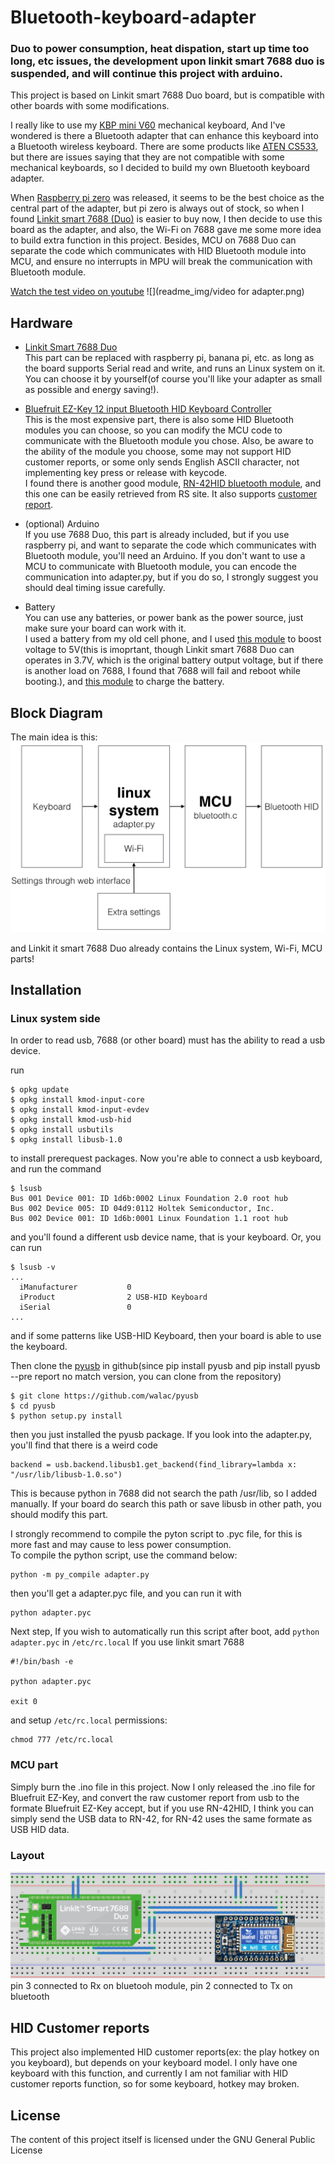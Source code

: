 # Bluetooth-keyboard-adapter

### Duo to power consumption, heat dispation, start up time too long, etc issues, the development upon linkit smart 7688 duo is suspended, and will continue this project with arduino.

This project is based on Linkit smart 7688 Duo board, but is compatible with other boards with some modifications.

I really like to use my [KBP mini V60](https://www.facebook.com/media/set/?set=a.870489189643222.1073741835.316701428355337&type=3) mechanical keyboard, And I've wondered is there a Bluetooth adapter that can enhance this keyboard into a Bluetooth wireless keyboard. There are some products like [ATEN CS533](http://www.aten.com.tw/products/手持式裝置週邊與USB/TapUSB轉Bluetooth鍵盤滑鼠切換器/~CS533.html#.Vujzw8eLTcY), but there are issues saying that they are not compatible with some mechanical keyboards, so I decided to build my own Bluetooth keyboard adapter.

When [Raspberry pi zero](https://www.raspberrypi.org/products/pi-zero/) was released, it seems to be the best choice as the central part of the adapter, but pi zero is always out of stock, so when I found [Linkit smart 7688 (Duo)](http://home.labs.mediatek.com/hello7688/?gclid=Cj0KEQjw5Z63BRCLqqLtpc6dk7gBEiQA0OuhsLLn9KMJ94rh7Wxj8knOw5i-hPy-99o40BoDHnrRvdIaAvp18P8HAQ) is easier to buy now, I then decide to use this board as the adapter, and also, the Wi-Fi on 7688 gave me some more idea to build extra function in this project. Besides, MCU on 7688 Duo can separate the code which communicates with HID Bluetooth module into MCU, and ensure no interrupts in MPU will break the communication with Bluetooth module.

[Watch the test video on youtube](https://www.youtube.com/watch?v=QQ94N7vuD0M)
![](readme_img/video for adapter.png)

## Hardware
* [Linkit Smart 7688 Duo](http://home.labs.mediatek.com/hello7688/?gclid=Cj0KEQjw5Z63BRCLqqLtpc6dk7gBEiQA0OuhsLLn9KMJ94rh7Wxj8knOw5i-hPy-99o40BoDHnrRvdIaAvp18P8HAQ)  
	This part can be replaced with raspberry pi, banana pi, etc. as long as the board supports Serial read and write, and runs an Linux system on it. You can choose it by yourself(of course you'll like your adapter as small as possible and energy saving!).
	
* [Bluefruit EZ-Key 12 input Bluetooth HID Keyboard Controller](https://www.adafruit.com/products/1535)  
	This is the most expensive part, there is also some HID Bluetooth modules you can choose, so you can modify the MCU code to communicate with the Bluetooth module you chose. Also, be aware to the ability of the module you choose, some may not support HID customer reports, or some only sends English ASCII character, not implementing key press or release with keycode.  
	I found there is another good module, [RN-42HID bluetooth module](http://twcn.rs-online.com/web/p/bluetooth-modules/8417484/), and this one can be easily retrieved from RS site. It also supports [customer report](http://cdn.sparkfun.com/datasheets/Wireless/Bluetooth/RN-HID-User-Guide-v1.0r.pdf).

	
* (optional) Arduino  
	If you use 7688 Duo, this part is already included, but if you use raspberry pi, and want to separate the code which communicates with Bluetooth module, you'll need an Arduino. If you don't want to use a MCU to communicate with Bluetooth module, you can encode the communication into adapter.py, but if you do so, I strongly suggest you should deal timing issue carefully.
	
* Battery  
	You can use any batteries, or power bank as the power source, just make sure your board can work with it.  
	I used a battery from my old cell phone, and I used [this module](http://www.icshop.com.tw/product_info.php/products_id/18032) to boost voltage to 5V(this is imoprtant, though Linkit smart 7688 Duo can operates in 3.7V, which is the original battery output voltage, but if there is another load on 7688, I found that 7688 will fail and reboot while booting.), and [this module](http://www.icshop.com.tw/product_info.php/products_id/11427) to charge the battery.
	
## Block Diagram
The main idea is this:
![](readme_img/main_idea.png)

and Linkit it smart 7688 Duo already contains the Linux system, Wi-Fi, MCU parts!

## Installation
### Linux system side
In order to read usb, 7688 (or other board) must has the ability to read a usb device.

run

    $ opkg update
    $ opkg install kmod-input-core
    $ opkg install kmod-input-evdev
    $ opkg install kmod-usb-hid
    $ opkg install usbutils
    $ opkg install libusb-1.0
    
to install prerequest packages. Now you're able to connect a usb keyboard, and run the command

    $ lsusb
    Bus 001 Device 001: ID 1d6b:0002 Linux Foundation 2.0 root hub
    Bus 002 Device 005: ID 04d9:0112 Holtek Semiconductor, Inc.
    Bus 002 Device 001: ID 1d6b:0001 Linux Foundation 1.1 root hub
    
and you'll found a different usb device name, that is your keyboard. Or, you can run

    $ lsusb -v
    ...
      iManufacturer           0
      iProduct                2 USB-HID Keyboard
      iSerial                 0
    ...
    
and if some patterns like USB-HID Keyboard, then your board is able to use the keyboard.

Then clone the [pyusb](https://github.com/walac/pyusb) in github(since pip install pyusb and pip install pyusb --pre report no match version, you can clone from the repository)

    $ git clone https://github.com/walac/pyusb
    $ cd pyusb
    $ python setup.py install
    
then you just installed the pyusb package. If you look into the adapter.py, you'll find that there is a weird code

    backend = usb.backend.libusb1.get_backend(find_library=lambda x: "/usr/lib/libusb-1.0.so")
    
This is because python in 7688 did not search the path /usr/lib, so I added manually. If your board do search this path or save libusb in other path, you should modify this part.

I strongly recommend to compile the pyton script to .pyc file, for this is more fast and may cause to less power consumption.  
To compile the python script, use the command below:

    python -m py_compile adapter.py
    
then you'll get a adapter.pyc file, and you can run it with

    python adapter.pyc
    
Next step, If you wish to automatically run this script after boot, add `python adapter.pyc` in `/etc/rc.local` If you use linkit smart 7688

    #!/bin/bash -e
    
    python adapter.pyc
    
    exit 0
    
and setup `/etc/rc.local` permissions:

    chmod 777 /etc/rc.local
    


### MCU part
Simply burn the .ino file in this project. Now I only released the .ino file for Bluefruit EZ-Key, and convert the raw customer report from usb to the formate Bluefruit EZ-Key accept, but if you use RN-42HID, I think you can simply send the USB data to RN-42, for RN-42 uses the same formate as USB HID data.

### Layout
![](readme_img/layout.jpg)
pin 3 connected to Rx on bluetooh module, pin 2 connected to Tx on bluetooth

## HID Customer reports
This project also implemented HID customer reports(ex: the play hotkey on you keyboard), but depends on your keyboard model. I only have one keyboard with this function, and currently I am not familiar with HID customer reports function, so for some keyboard, hotkey may broken.

## License
The content of this project itself is licensed under the GNU General Public License